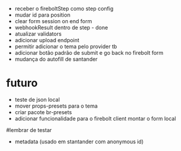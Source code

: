 * receber o fireboltStep como step config
* mudar id para position
* clear form session on end form
*  webhookResult dentro de step - done
* atualizar validators
* adicionar upload endpoint
* permitir adicionar o tema pelo provider tb
* adicionar botão padrão de submit e go back no firebolt form
* mudança do autofill de santander



# futuro
* teste de json local
* mover props-presets para o tema
* criar pacote br-presets
* adicionar funcionalidade para o firebolt client montar o form local


#lembrar de testar
* metadata (usado em stantander com anonymous id)




